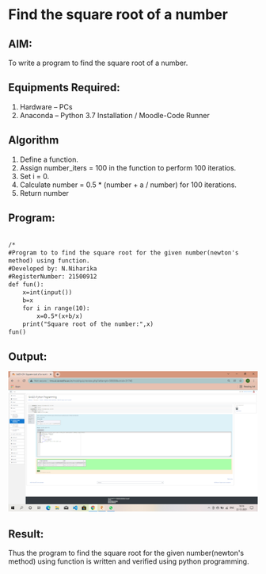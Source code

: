 # Find the square root of a number

## AIM:
To write a program to find the square root of a number.

## Equipments Required:
1. Hardware – PCs
2. Anaconda – Python 3.7 Installation / Moodle-Code Runner

## Algorithm
1. Define a function.
2. Assign number_iters = 100 in the function to perform 100 iteratios.
3. Set i = 0.
4. Calculate  number = 0.5 * (number + a / number) for 100 iterations.
5. Return number

## Program:
~~~

/*
#Program to to find the square root for the given number(newton's method) using function.
#Developed by: N.Niharika
#RegisterNumber: 21500912
def fun():
    x=int(input())
    b=x
    for i in range(10):
        x=0.5*(x+b/x)
    print("Square root of the number:",x)
fun()
~~~

## Output:
![gcd of two number](https://github.com/naramala-niharika/Square-root-of-a-number/blob/main/Screenshot%20(4).png?raw=true)


## Result:
Thus the program to find the square root for the given number(newton's method) using function is written and verified using python programming.
